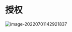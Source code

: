# 授权

![image-20220701142921837](https://images.weserv.nl/?url=https://i0.hdslb.com/bfs/album/35d4f1445189a426264748e173e24736b91075c7.png)
